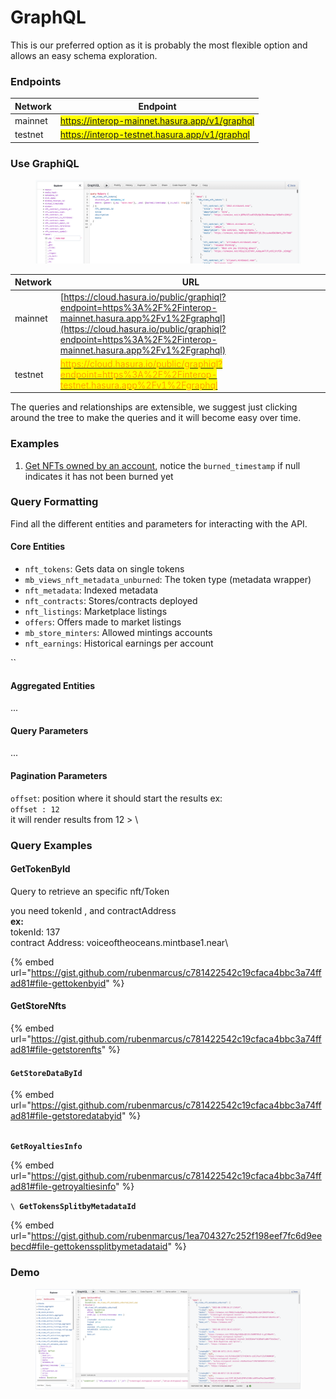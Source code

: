 # GraphQL

This is our preferred option as it is probably the most flexible option and allows an easy schema exploration.

### Endpoints

| Network | Endpoint                                                                         |
| ------- | -------------------------------------------------------------------------------- |
| mainnet | <mark style="color:green;">https://interop-mainnet.hasura.app/v1/graphql</mark>  |
| testnet | <mark style="color:orange;">https://interop-testnet.hasura.app/v1/graphql</mark> |

### Use GraphiQL

<figure><img src="../../.gitbook/assets/Screen Shot 2022-11-08 at 4.44.15 PM.png" alt=""><figcaption></figcaption></figure>

| Network                                                                                                                                       | URL                                                                                                                                                                                                                                                                                                                           |
| --------------------------------------------------------------------------------------------------------------------------------------------- | ----------------------------------------------------------------------------------------------------------------------------------------------------------------------------------------------------------------------------------------------------------------------------------------------------------------------------- |
| <p>mainnet<a href="https://cloud.hasura.io/public/graphiql?endpoint=https%3A%2F%2Finterop-mainnet.hasura.app%2Fv1%2Fgraphql"><br></a><br></p> | [https://cloud.hasura.io/public/graphiql?endpoint=https%3A%2F%2Finterop-mainnet.hasura.app%2Fv1%2Fgraphql](https://cloud.hasura.io/public/graphiql?endpoint=https%3A%2F%2Finterop-mainnet.hasura.app%2Fv1%2Fgraphql)                                                                                                          |
| testnet                                                                                                                                       | <mark style="color:orange;"></mark>[<mark style="color:orange;">https://cloud.hasura.io/public/graphiql?endpoint=https%3A%2F%2Finterop-testnet.hasura.app%2Fv1%2Fgraphql</mark>](https://cloud.hasura.io/public/graphiql?endpoint=https%3A%2F%2Finterop-testnet.hasura.app%2Fv1%2Fgraphql)<mark style="color:orange;"></mark> |



The queries and relationships are extensible, we suggest just clicking around the tree to make the queries and it will become easy over time.&#x20;



### Examples

1. [Get NFTs owned by an account](https://cloud.hasura.io/public/graphiql?endpoint=+https%3A%2F%2Finterop-mainnet.hasura.app%2Fv1%2Fgraphql\&query=query+MyQuery+%7B%0A++mb\_views\_nft\_tokens%28%0A++++distinct\_on%3A+metadata\_id%0A++++where%3A+%7Bowner%3A+%7B\_eq%3A+%22nate.near%22%7D%2C+\_and%3A+%7Bburned\_timestamp%3A+%7B\_is\_null%3A+true%7D%7D%7D%0A++%29+%7B%0A++++nft\_contract\_id%0A++++title%0A++++description%0A++++media%0A++%7D%0A%7D%0A), notice the `burned_timestamp` if null indicates it has not been burned yet

###

### Query Formatting

Find all the different entities and parameters for interacting with the API.

#### Core Entities

* `nft_tokens`: Gets data on single tokens
* `mb_views_nft_metadata_unburned`: The token type (metadata wrapper)
* `nft_metadata`: Indexed metadata
* `nft_contracts`: Stores/contracts deployed
* `nft_listings`: Marketplace listings
* `offers`: Offers made to market listings
* `mb_store_minters`: Allowed mintings accounts&#x20;
* `nft_earnings`: Historical earnings per account

``

#### Aggregated Entities

...

#### Query Parameters

...

#### Pagination Parameters

`offset`: position where it should start the results ex:\
&#x20;`offset : 12` \
&#x20; it will render results from 12 > \


### Query Examples

#### GetTokenById

Query to retrieve an specific nft/Token

you need tokenId , and contractAddress\
**ex:**\
tokenId: 137\
contract Address: voiceoftheoceans.mintbase1.near\


{% embed url="https://gist.github.com/rubenmarcus/c781422542c19cfaca4bbc3a74ffad81#file-gettokenbyid" %}



####

#### GetStoreNfts

{% embed url="https://gist.github.com/rubenmarcus/c781422542c19cfaca4bbc3a74ffad81#file-getstorenfts" %}

#### `GetStoreDataById`

{% embed url="https://gist.github.com/rubenmarcus/c781422542c19cfaca4bbc3a74ffad81#file-getstoredatabyid" %}

\
**`GetRoyaltiesInfo`**

{% embed url="https://gist.github.com/rubenmarcus/c781422542c19cfaca4bbc3a74ffad81#file-getroyaltiesinfo" %}

``\
``**`GetTokensSplitbyMetadataId`**

{% embed url="https://gist.github.com/rubenmarcus/1ea704327c252f198eef7fc6d9eebecd#file-gettokenssplitbymetadataid" %}

### Demo

<figure><img src="../../.gitbook/assets/Screen Shot 2022-09-09 at 15.51.12.png" alt=""><figcaption></figcaption></figure>
